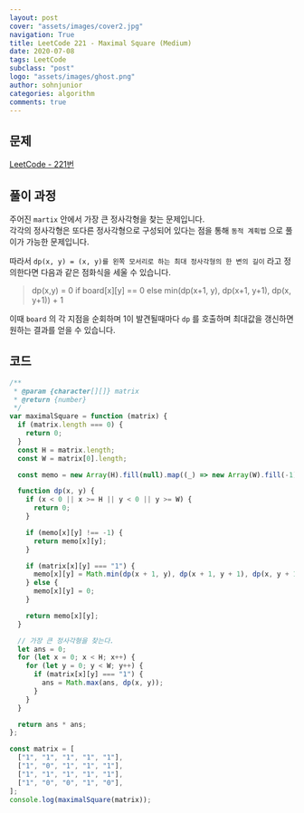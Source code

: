 ```yaml
---
layout: post
cover: "assets/images/cover2.jpg"
navigation: True
title: LeetCode 221 - Maximal Square (Medium)
date: 2020-07-08
tags: LeetCode
subclass: "post"
logo: "assets/images/ghost.png"
author: sohnjunior
categories: algorithm
comments: true
---
```


## 문제

[LeetCode - 221번](https://leetcode.com/problems/maximal-square/)

## 풀이 과정

주어진 `martix` 안에서 가장 큰 정사각형을 찾는 문제입니다. <br>
각각의 정사각형은 또다른 정사각형으로 구성되어 있다는 점을 통해 `동적 계획법` 으로 풀이가 가능한 문제입니다. <br>

따라서 `dp(x, y) = (x, y)를 왼쪽 모서리로 하는 최대 정사각형의 한 변의 길이` 라고 정의한다면 다음과 같은 점화식을 세울 수 있습니다. <br>

> dp(x,y) = 0 if board[x][y] == 0 else min(dp(x+1, y), dp(x+1, y+1), dp(x, y+1)) + 1

이때 `board` 의 각 지점을 순회하며 1이 발견될때마다 `dp` 를 호출하며 최대값을 갱신하면 원하는 결과를 얻을 수 있습니다. <br>

## 코드

```javascript
/**
 * @param {character[][]} matrix
 * @return {number}
 */
var maximalSquare = function (matrix) {
  if (matrix.length === 0) {
    return 0;
  }
  const H = matrix.length;
  const W = matrix[0].length;

  const memo = new Array(H).fill(null).map((_) => new Array(W).fill(-1));

  function dp(x, y) {
    if (x < 0 || x >= H || y < 0 || y >= W) {
      return 0;
    }

    if (memo[x][y] !== -1) {
      return memo[x][y];
    }

    if (matrix[x][y] === "1") {
      memo[x][y] = Math.min(dp(x + 1, y), dp(x + 1, y + 1), dp(x, y + 1)) + 1;
    } else {
      memo[x][y] = 0;
    }

    return memo[x][y];
  }

  // 가장 큰 정사각형을 찾는다.
  let ans = 0;
  for (let x = 0; x < H; x++) {
    for (let y = 0; y < W; y++) {
      if (matrix[x][y] === "1") {
        ans = Math.max(ans, dp(x, y));
      }
    }
  }

  return ans * ans;
};

const matrix = [
  ["1", "1", "1", "1", "1"],
  ["1", "0", "1", "1", "1"],
  ["1", "1", "1", "1", "1"],
  ["1", "0", "0", "1", "0"],
];
console.log(maximalSquare(matrix));
```
